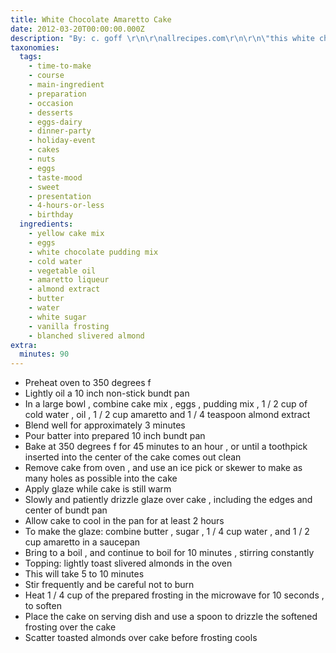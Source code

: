 ```yaml
---
title: White Chocolate Amaretto Cake
date: 2012-03-20T00:00:00.000Z
description: "By: c. goff \r\n\r\nallrecipes.com\r\n\r\n\"this white chocolate and almond delight will have your guests reeling. although it looks intimidating, it is an easy and delicious holiday treat.\""
taxonomies:
  tags:
    - time-to-make
    - course
    - main-ingredient
    - preparation
    - occasion
    - desserts
    - eggs-dairy
    - dinner-party
    - holiday-event
    - cakes
    - nuts
    - eggs
    - taste-mood
    - sweet
    - presentation
    - 4-hours-or-less
    - birthday
  ingredients:
    - yellow cake mix
    - eggs
    - white chocolate pudding mix
    - cold water
    - vegetable oil
    - amaretto liqueur
    - almond extract
    - butter
    - water
    - white sugar
    - vanilla frosting
    - blanched slivered almond
extra:
  minutes: 90
---
```

 - Preheat oven to 350 degrees f
 - Lightly oil a 10 inch non-stick bundt pan
 - In a large bowl , combine cake mix , eggs , pudding mix , 1 / 2 cup of cold water , oil , 1 / 2 cup amaretto and 1 / 4 teaspoon almond extract
 - Blend well for approximately 3 minutes
 - Pour batter into prepared 10 inch bundt pan
 - Bake at 350 degrees f for 45 minutes to an hour , or until a toothpick inserted into the center of the cake comes out clean
 - Remove cake from oven , and use an ice pick or skewer to make as many holes as possible into the cake
 - Apply glaze while cake is still warm
 - Slowly and patiently drizzle glaze over cake , including the edges and center of bundt pan
 - Allow cake to cool in the pan for at least 2 hours
 - To make the glaze: combine butter , sugar , 1 / 4 cup water , and 1 / 2 cup amaretto in a saucepan
 - Bring to a boil , and continue to boil for 10 minutes , stirring constantly
 - Topping: lightly toast slivered almonds in the oven
 - This will take 5 to 10 minutes
 - Stir frequently and be careful not to burn
 - Heat 1 / 4 cup of the prepared frosting in the microwave for 10 seconds , to soften
 - Place the cake on serving dish and use a spoon to drizzle the softened frosting over the cake
 - Scatter toasted almonds over cake before frosting cools
